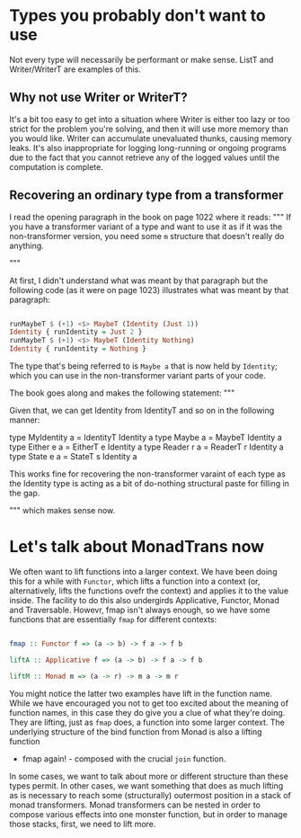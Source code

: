 # Types you probably don't want to use

Not every type will necessarily be performant or make sense. ListT and
Writer/WriterT are examples of this.

## Why not use Writer or WriterT?

It's a bit too easy to get into a situation where Writer is either too lazy or
too strict for the problem you're solving, and then it will use more memory
than you would like. Writer can accumulate unevaluated thunks, causing memory
leaks. It's also inappropriate for logging long-running or ongoing programs due
to the fact that you cannot retrieve any of the logged values until the
computation is complete.

## Recovering an ordinary type from a transformer

I read the opening paragraph in the book on page 1022 where it reads:
"""
If you have a transformer variant of a type and want to use it as if it was the
non-transformer version, you need some `m` structure that doesn't really do
anything. 

"""

At first, I didn't understand what was meant by that paragraph but the following code (as
it were on page 1023) illustrates what was meant by that paragraph:
```haskell

runMaybeT $ (+1) <$> MaybeT (Identity (Just 1))
Identity { runIdentity = Just 2 }
runMaybeT $ (+1) <$> MaybeT (Identity Nothing)
Identity { runIdentity = Nothing }

```

The type that's being referred to is `Maybe a` that is now held by `Identity`;
which you can use in the non-transformer variant parts of your code.

The book goes along and makes the following statement:
"""

Given that, we can get Identity from IdentityT and so on in the following
manner:

type MyIdentity a = IdentityT Identity a
type Maybe      a = MaybeT Identity a
type Either e a   = EitherT e Identity a
type Reader r a   = ReaderT r Identity a
type State e a    = StateT s Identity a

This works fine for recovering the non-transformer varaint of each type as the
Identity type is acting as a bit of do-nothing structural paste for filling in
the gap.

"""
which makes sense now.

# Let's talk about MonadTrans now 

We often want to lift functions into a larger context. We have been doing this
for a while with `Functor`, which lifts a function into a context (or,
alternatively, lifts the functions ovefr the context) and applies it to the
value inside. The facility to do this also undergirds Applicative, Functor,
Monad and Traversable. Howevr, fmap isn't always enough, so we have some
functions that are essentially `fmap` for different contexts:

```haskell

fmap :: Functor f => (a -> b) -> f a -> f b

liftA :: Applicative f => (a -> b) -> f a -> f b

liftM :: Monad m => (a -> r) -> m a -> m r

```

You might notice the latter two examples have lift in the function name. While
we have encouraged you not to get too excited about the meaning of function
names, in this case they do give you a clue of what they're doing. They are
lifting, just as `fmap` does, a function into some larger context. The
underlying structure of the bind function from Monad is also a lifting function
- fmap again! - composed with the crucial `join` function. 

In some cases, we want to talk about more or different structure than these
types permit. In other cases, we want something that does as much lifting as is
necessary to reach some (structurally) outermost position in a stack of monad
transformers. Monad transformers can be nested in order to compose various
effects into one monster function, but in order to manage those stacks, first,
we need to lift more.


